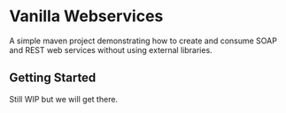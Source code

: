 # Vanilla Webservices

A simple maven project demonstrating how to create and consume SOAP and REST web services without using external
 libraries.

## Getting Started

Still WIP but we will get there.